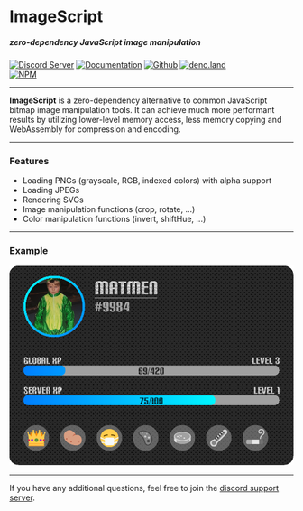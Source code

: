 # ImageScript
##### zero-dependency JavaScript image manipulation
[![Discord Server](https://img.shields.io/discord/691713541262147687.svg?label=Discord&logo=discord&logoColor=ffffff&color=7389D8&labelColor=6A7EC2&style=for-the-badge)](https://discord.gg/8hPrwAH)
[![Documentation](https://img.shields.io/badge/Documentationn-informational?style=for-the-badge)](https://oss-is.dreadful.tech/)
[![Github](https://img.shields.io/badge/Github-Repository-181717?logo=github&style=for-the-badge)](https://github.com/matmen/ImageScript)
[![deno.land](https://img.shields.io/badge/deno.land-181717?logo=deno&style=for-the-badge)](https://deno.land/x/imagescript)  
[![NPM](https://nodei.co/npm/imagescript.png)](https://www.npmjs.com/package/imagescript)

---

**ImageScript** is a zero-dependency alternative to common JavaScript bitmap image manipulation tools.
It can achieve much more performant results by utilizing lower-level memory access, less memory copying and WebAssembly for compression and encoding.

---

### Features
- Loading PNGs (grayscale, RGB, indexed colors) with alpha support
- Loading JPEGs
- Rendering SVGs
- Image manipulation functions (crop, rotate, ...)
- Color manipulation functions (invert, shiftHue, ...)

---

### Example
[![Output](./tests/targets/readme.png)](./tests/readme.js)

---

If you have any additional questions, feel free to join the [discord support server](https://discord.gg/8hPrwAH).
